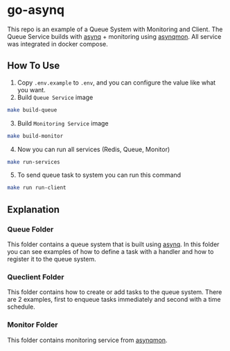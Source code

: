 # go-asynq

This repo is an example of a Queue System with Monitoring and Client. The Queue Service builds with [asynq](https://github.com/hibiken/asynq) + monitoring using [asynqmon](https://github.com/hibiken/asynqmon). All service was integrated in docker compose.

## How To Use

1. Copy `.env.example` to `.env`, and you can configure the value like what you want.
2. Build `Queue Service` image

```sh
make build-queue
```

3. Build `Monitoring Service` image

```sh
make build-monitor
```

4. Now you can run all services (Redis, Queue, Monitor)

```sh
make run-services
```

5. To send queue task to system you can run this command

```sh
make run run-client
```

## Explanation

### Queue Folder

This folder contains a queue system that is built using [asynq](https://github.com/hibiken/asynq). In this folder you can see examples of how to define a task with a handler and how to register it to the queue system.

### Queclient Folder

This folder contains how to create or add tasks to the queue system. There are 2 examples, first to enqueue tasks immediately and second with a time schedule.

### Monitor Folder

This folder contains monitoring service from [asynqmon](https://github.com/hibiken/asynqmon).
